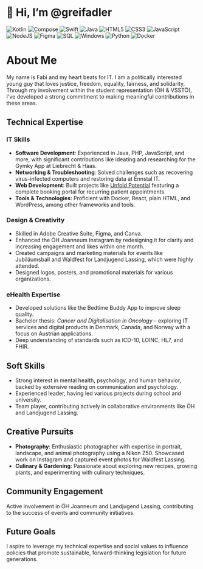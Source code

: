 # 👋 Hi, I’m @greifadler

![Kotlin](https://img.shields.io/badge/Kotlin-007396?style=flat-square&logo=kotlin&logoColor=white)
![Compose](https://img.shields.io/badge/Compose-5D4037?style=flat-square&logo=jetpackcompose&logoColor=white)
![Swift](https://img.shields.io/badge/Swift-FA7343?style=flat-square&logo=swift&logoColor=white)
![Java](https://img.shields.io/badge/Java-ED8B00?style=flat-square&logo=java&logoColor=white)
![HTML5](https://img.shields.io/badge/HTML5-E34F26?style=flat-square&logo=html5&logoColor=white)
![CSS3](https://img.shields.io/badge/CSS3-1572B6?style=flat-square&logo=css3&logoColor=white)
![JavaScript](https://img.shields.io/badge/JavaScript-F7DF1E?style=flat-square&logo=javascript&logoColor=black)
![NodeJS](https://img.shields.io/badge/NodeJS-339933?style=flat-square&logo=nodedotjs&logoColor=white)
![Figma](https://img.shields.io/badge/Figma-F24E1E?style=flat-square&logo=figma&logoColor=white)
![SQL](https://img.shields.io/badge/SQL-4479A1?style=flat-square&logo=mysql&logoColor=white)
![Windows](https://img.shields.io/badge/Windows-0078D6?style=flat-square&logo=windows&logoColor=white)
![Python](https://img.shields.io/badge/Python-3776AB?style=flat-square&logo=python&logoColor=white)
![Docker](https://img.shields.io/badge/Docker-2496ED?style=flat-square&logo=docker&logoColor=white)

# About Me

My name is Fabi and my heart beats for IT. I am a politically interested young guy that loves justice, freedom, equality, fairness, and solidarity. 
Through my involvement within the student representation (ÖH & VSSTÖ), I've developed a strong commitment to making meaningful contributions in these areas.

## Technical Expertise

### IT Skills
- **Software Development**: Experienced in Java, PHP, JavaScript, and more, with significant contributions like ideating and researching for the Gymky App at Liebrecht & Haas.
- **Networking & Troubleshooting**: Solved challenges such as recovering virus-infected computers and restoring data at Ennstal IT.
- **Web Development**: Built projects like [Unfold Potential](https://unfold-potential.co/) featuring a complete booking portal for recurring patient appointments.
- **Tools & Technologies**: Proficient with Docker, React, plain HTML, and WordPress, among other frameworks and tools.

### Design & Creativity
- Skilled in Adobe Creative Suite, Figma, and Canva.
- Enhanced the ÖH Joanneum Instagram by redesigning it for clarity and increasing engagement and likes within one month.
- Created campaigns and marketing materials for events like Jubiläumsball and Waldfest for Landjugend Lassing, which were highly attended.
- Designed logos, posters, and promotional materials for various organizations.

### eHealth Expertise
- Developed solutions like the Bedtime Buddy App to improve sleep quality.
- Bachelor thesis: *Cancer and Digitalisation in Oncology* – exploring IT services and digital products in Denmark, Canada, and Norway with a focus on Austrian applications.
- Deep understanding of standards such as ICD-10, LOINC, HL7, and FHIR.

## Soft Skills
- Strong interest in mental health, psychology, and human behavior, backed by extensive reading on communication and psychology.
- Experienced leader, having led various projects during school and university.
- Team player, contributing actively in collaborative environments like ÖH and Landjugend Lassing.

## Creative Pursuits
- **Photography**: Enthusiastic photographer with expertise in portrait, landscape, and animal photography using a Nikon Z50. 
  Showcased work on Instagram and captured event photos for Waldfest Lassing.
- **Culinary & Gardening**: Passionate about exploring new recipes, growing plants, and experimenting with culinary techniques.

## Community Engagement
Active involvement in ÖH Joanneum and Landjugend Lassing, contributing to the success of events and community initiatives.

## Future Goals
I aspire to leverage my technical expertise and social values to influence policies that promote sustainable, forward-thinking legislation for future generations.
